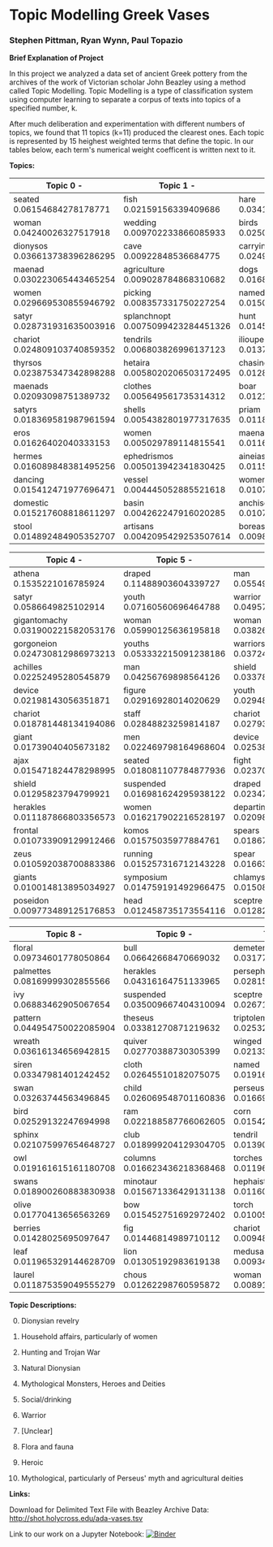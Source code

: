 # Topic Modelling Greek Vases #
### Stephen Pittman, Ryan Wynn, Paul Topazio ###

**Brief Explanation of Project**

In this project we analyzed a data set of ancient Greek pottery from the archives of the work of Victorian scholar John Beazley using a method called Topic Modelling.
Topic Modelling is a type of classification system using computer learning to separate a corpus of texts into topics of a specified number, k.

After much deliberation and experimentation with different numbers of topics, we found that 11 topics (k=11) produced the clearest ones. Each topic is represented by 15 heighest weighted terms that define the topic. In our tables below, each term's numerical weight coefficent is written next to it.

**Topics:**

| Topic 0 -       | Topic 1 -       | Topic 2 -      | Topic 3 -      |
| -------------   | -------------   | -------------  | -------------  |
|seated 0.06154684278178771|fish 0.02159156339409686|hare 0.03415465494916104|palmette 0.06015944389632018|
|woman 0.04240026327517918|wedding 0.009702233866085933|birds 0.025027107242055924|floral 0.053082176483998385|
|dionysos 0.036613738396286295|cave 0.00922848536684775|carrying 0.02498444842127887|dionysos 0.04109027131388299|
|maenad 0.030223065443465254|agriculture 0.009028784868310682|dogs 0.016845245294631685|drinking 0.03861595112360884|
|women 0.029669530855946792|picking 0.008357331750227254|named 0.015058342394513497|horn 0.03701588139998729|
|satyr 0.028731931635003916|splanchnopt 0.0075099423284451326|hunt 0.014510623897788524|chain 0.03609863483758876|
|chariot 0.024809103740859352|tendrils 0.006803826996137123|ilioupersis 0.013779048754843237|vine 0.035424908868996616|
|thyrsos 0.023875347342898288|hetaira 0.0058020206503172495|chasing 0.01283383234786193|lotus 0.0352701615467623|
|maenads 0.02093098751389732|clothes 0.005649561735314312|boar 0.012148428623998354|lion 0.02962655437285052|
|satyrs 0.018369581987961594|shells 0.0054382801977317635|priam 0.011878327092953039|animal 0.02913792394114074|
|eros 0.01626402040333153|women 0.005029789114815541|maenad 0.011642456228045718|herakles 0.028905380436172193|
|hermes 0.016089848381495256|ephedrismos 0.005013942341830425|aineias 0.011585252103116348|eyes 0.02845600058176527|
|dancing 0.015412471977696471|vessel 0.004445052885521618|women 0.010798148554031379|satyr 0.02706065925990217|
|domestic 0.015217608818611297|basin 0.004262247916020285|anchises 0.010703970757369664|frieze 0.026290386173681856|
|stool 0.014892484905352707|artisans 0.0042095429253507614|boreas 0.009886339869660869|satyrs 0.02484832364549125|

| Topic 4 -      | Topic 5 -      | Topic 6 -      | Topic 7 -    |
| -------------  | -------------  | -------------  | -------------|
|athena 0.1535221016785924|draped 0.11488903604339727|man 0.055493960790379035|orpheus 0.019230770393598183|
|satyr 0.0586649825102914|youth 0.07160560696464788|warrior 0.04957797779655338|death 0.018475660836068362|
|gigantomachy 0.031900221582053176|woman 0.05990125636195818|woman 0.03826434679191726|thracian 0.018032846951865415|
|gorgoneion 0.024730812986973213|youths 0.053332215091238186|warriors 0.037248236745505044|tray 0.017598796070459097|
|achilles 0.02252495280545879|man 0.04256769898564126|shield 0.03378820974565456|graffito 0.012587746816491984|
|device 0.02198143056351871|figure 0.02916928014020629|youth 0.029483776958354694|pig 0.010471245715115096|
|chariot 0.018781448134194086|staff 0.02848823259814187|chariot 0.02793256390980425|sword 0.0067840825182497394|
|giant 0.01739040405673182|men 0.022469798164968604|device 0.025387909904513645|spit 0.006520483267776433|
|ajax 0.015471824478298995|seated 0.018081107784877936|fight 0.0237018613616717|maenad 0.00617930905184246|
|shield 0.01295823794799921|suspended 0.016981624295938122|draped 0.02347099556743232|masks 0.005446571479339898|
|herakles 0.011187866803356573|women 0.016217902216528197|departing 0.0209814034854488|theatrical 0.005185556632102864|
|frontal 0.010733909129912466|komos 0.01575035977884761|spears 0.018677529525576622|tattooed 0.005136631389859689|
|zeus 0.010592038700883386|running 0.015257316712143228|spear 0.016636442641413857|lines 0.005002212425707252|
|giants 0.010014813895034927|symposium 0.014759191492966475|chlamys 0.015082109965401349|phalloi 0.0049749043379305035|
|poseidon 0.009773489125176853|head 0.012458735173554116|sceptre 0.012823377918563677|circe 0.004735924154069464|

| Topic 8 -   | Topic 9 -   | Topic 10 -      |
| -------------  |-------------  | -------------  |
|floral 0.09734601778050864|bull 0.06642668470669032|demeter 0.03177749091193323|
|palmettes 0.08169999302855566|herakles 0.04316164751133965|persephone 0.02815801411406043|
|ivy 0.06883462905067654|suspended 0.035009667404310094|sceptre 0.026713436550614172|
|pattern 0.044954750022085904|theseus 0.03381270871219632|triptolemos 0.02532509490973158|
|wreath 0.03616134656942815|quiver 0.02770388730305399|winged 0.021334539170559903|
|siren 0.03347981401242452|cloth 0.02645510182075075|named 0.01916374635539527|
|swan 0.03263744563496845|child 0.026069548701160836|perseus 0.016696445497904843|
|bird 0.02529132247694998|ram 0.022188587766062605|corn 0.01542751606222921|
|sphinx 0.021075997654648727|club 0.018999204129304705|tendril 0.013909627031787023|
|owl 0.019161615161180708|columns 0.016623436218368468|torches 0.011966431770255805|
|swans 0.018900260883830938|minotaur 0.015671336429131138|hephaistos 0.011603432075583564|
|olive 0.01770413656563269|bow 0.015452751692972402|torch 0.010057676242610473|
|berries 0.01428025695097647|fig 0.01446814989710112|chariot 0.009486522932165864|
|leaf 0.011965329144628709|lion 0.01305192983619138|medusa 0.009343679194712023|
|laurel 0.011875359049555279|chous 0.01262298760595872|woman 0.008914914441133927|

**Topic Descriptions:**

0. Dionysian revelry

1. Household affairs, particularly of women

2. Hunting and Trojan War

3. Natural Dionysian

4. Mythological Monsters, Heroes and Deities

5. Social/drinking

6. Warrior

7. [Unclear]

8. Flora and fauna

9. Heroic

10. Mythological, particularly of Perseus' myth and agricultural deities

**Links:**

Download for Delimited Text File with Beazley Archive Data: http://shot.holycross.edu/ada-vases.tsv

Link to our work on a Jupyter Notebook: [![Binder](https://mybinder.org/badge_logo.svg)](https://mybinder.org/v2/gh/slpittman/portfolio/master)

